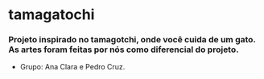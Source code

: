 # tamagatochi

### Projeto inspirado no tamagotchi, onde você cuida de um gato. As artes foram feitas por nós como diferencial do projeto.

-    Grupo: Ana Clara e Pedro Cruz.

